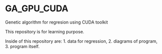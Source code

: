 # GA_GPU_CUDA
Genetic algorithm for regresion using CUDA toolkit 

This repository is for learning purpose. 

Inside of this repository are:
	1. data for regression,
	2. diagrams of program,
	3. program itself.
